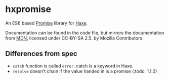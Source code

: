 # hxpromise

An ES6 based [Promise](https://developer.mozilla.org/en-US/docs/Web/JavaScript/Reference/Global_Objects/Promise
) library for [Haxe](http://haxe.org).

Documentation can be found in the code file, but mirrors the documentation from [MDN](https://developer.mozilla.org/en-US/docs/Web/JavaScript/Reference/Global_Objects/Promise), licensed under CC-BY-SA 2.5. by Mozilla Contributors.

## Differences from spec

- `catch` function is called `error`. catch is a keyword in Haxe.
- `resolve` doesn't chain if the value handed in is a promise (:todo: 1.1.0)